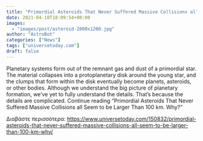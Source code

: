 ```yaml
---
title: "Primordial Asteroids That Never Suffered Massive Collisions all Seem to be Larger Than 100 km. Why?"
date: 2021-04-10T18:09:54+00:00
images:
  - "images/post/asteroid-2000x1200.jpg"
author: "AstroBot"
categories: ["News"]
tags: ["universetoday.com"]
draft: false
---
```


Planetary systems form out of the remnant gas and dust of a primordial star. The material collapses into a protoplanetary disk around the young star, and the clumps that form within the disk eventually become planets, asteroids, or other bodies. Although we understand the big picture of planetary formation, we’ve yet to fully understand the details. That’s because the details are complicated. Continue reading “Primordial Asteroids That Never Suffered Massive Collisions all Seem to be Larger Than 100 km. Why?” 

Διαβάστε περισσότερα: https://www.universetoday.com/150832/primordial-asteroids-that-never-suffered-massive-collisions-all-seem-to-be-larger-than-100-km-why/
